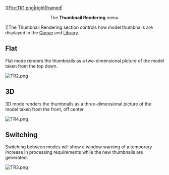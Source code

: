 \[\[[File:TR1.png|right|framed](File:TR1.png%7Cright%7Cframed)|

<center>

The **Thumbnail Rendering** menu.

</center>

\]\]The Thumbnail Rendering section controls how model thumbnails are
displayed in the [Queue](queue) and
[Library](library).

## Flat

Flat mode renders the thumbnails as a two-dimensional picture of the
model taken from the top down.

![TR2.png](http://wiki.mattercontrol.com/images/a/a6/TR2.png "TR2.png")

## 3D

3D mode renders the thumbnails as a three-dimensional picture of the
model taken from the front, off center.

![TR4.png](http://wiki.mattercontrol.com/images/1/11/TR4.png "TR4.png")

## Switching

Switching between modes will show a window warning of a temporary
increase in processing requirements while the new thumbnails are
generated.

![TR3.png](http://wiki.mattercontrol.com/images/3/3c/TR3.png "TR3.png")
